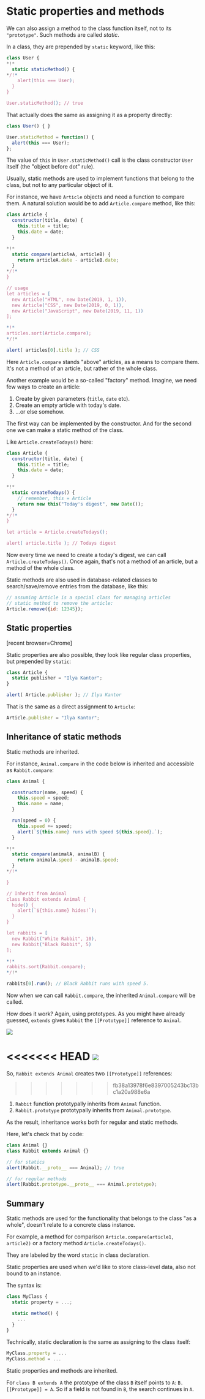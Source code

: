 
# Static properties and methods

We can also assign a method to the class function itself, not to its `"prototype"`. Such methods are called *static*.

In a class, they are prepended by `static` keyword, like this:

```js run
class User {
*!*
  static staticMethod() {
*/!*
    alert(this === User);
  }
}

User.staticMethod(); // true
```

That actually does the same as assigning it as a property directly:

```js
class User() { }

User.staticMethod = function() {
  alert(this === User);
};
```

The value of `this` in `User.staticMethod()` call is the class constructor `User` itself (the "object before dot" rule).

Usually, static methods are used to implement functions that belong to the class, but not to any particular object of it.

For instance, we have `Article` objects and need a function to compare them. A natural solution would be to add `Article.compare` method, like this:

```js run
class Article {
  constructor(title, date) {
    this.title = title;
    this.date = date;
  }

*!*
  static compare(articleA, articleB) {
    return articleA.date - articleB.date;
  }
*/!*
}

// usage
let articles = [
  new Article("HTML", new Date(2019, 1, 1)),
  new Article("CSS", new Date(2019, 0, 1)),
  new Article("JavaScript", new Date(2019, 11, 1))
];

*!*
articles.sort(Article.compare);
*/!*

alert( articles[0].title ); // CSS
```

Here `Article.compare` stands "above" articles, as a means to compare them. It's not a method of an article, but rather of the whole class.

Another example would be a so-called "factory" method. Imagine, we need few ways to create an article:

1. Create by given parameters (`title`, `date` etc).
2. Create an empty article with today's date.
3. ...or else somehow.

The first way can be implemented by the constructor. And for the second one we can make a static method of the class.

Like `Article.createTodays()` here:

```js run
class Article {
  constructor(title, date) {
    this.title = title;
    this.date = date;
  }

*!*
  static createTodays() {
    // remember, this = Article
    return new this("Today's digest", new Date());
  }
*/!*
}

let article = Article.createTodays();

alert( article.title ); // Todays digest
```

Now every time we need to create a today's digest, we can call `Article.createTodays()`. Once again, that's not a method of an article, but a method of the whole class.

Static methods are also used in database-related classes to search/save/remove entries from the database, like this:

```js
// assuming Article is a special class for managing articles
// static method to remove the article:
Article.remove({id: 12345});
```

## Static properties

[recent browser=Chrome]

Static properties are also possible, they look like regular class properties, but prepended by `static`:

```js run
class Article {
  static publisher = "Ilya Kantor";
}

alert( Article.publisher ); // Ilya Kantor
```

That is the same as a direct assignment to `Article`:

```js
Article.publisher = "Ilya Kantor";
```

## Inheritance of static methods

Static methods are inherited.

For instance, `Animal.compare` in the code below is inherited and accessible as `Rabbit.compare`:

```js run
class Animal {

  constructor(name, speed) {
    this.speed = speed;
    this.name = name;
  }

  run(speed = 0) {
    this.speed += speed;
    alert(`${this.name} runs with speed ${this.speed}.`);
  }

*!*
  static compare(animalA, animalB) {
    return animalA.speed - animalB.speed;
  }
*/!*

}

// Inherit from Animal
class Rabbit extends Animal {
  hide() {
    alert(`${this.name} hides!`);
  }
}

let rabbits = [
  new Rabbit("White Rabbit", 10),
  new Rabbit("Black Rabbit", 5)
];

*!*
rabbits.sort(Rabbit.compare);
*/!*

rabbits[0].run(); // Black Rabbit runs with speed 5.
```

Now when we can call `Rabbit.compare`, the inherited `Animal.compare` will be called.

How does it work? Again, using prototypes. As you might have already guessed, `extends` gives `Rabbit` the `[[Prototype]]` reference to `Animal`.

![](animal-rabbit-static.svg)

<<<<<<< HEAD
![](animal-rabbit-static.svg)
=======
So, `Rabbit extends Animal` creates two `[[Prototype]]` references:
>>>>>>> fb38a13978f6e8397005243bc13bc1a20a988e6a

1. `Rabbit` function prototypally inherits from `Animal` function.
2. `Rabbit.prototype` prototypally inherits from `Animal.prototype`.

As the result, inheritance works both for regular and static methods.

Here, let's check that by code:

```js run
class Animal {}
class Rabbit extends Animal {}

// for statics
alert(Rabbit.__proto__ === Animal); // true

// for regular methods
alert(Rabbit.prototype.__proto__ === Animal.prototype);
```

## Summary

Static methods are used for the functionality that belongs to the class "as a whole", doesn't relate to a concrete class instance.

For example, a method for comparison `Article.compare(article1, article2)` or a factory method `Article.createTodays()`.

They are labeled by the word `static` in class declaration.

Static properties are used when we'd like to store class-level data, also not bound to an instance.

The syntax is:

```js
class MyClass {
  static property = ...;

  static method() {
    ...
  }
}
```

Technically, static declaration is the same as assigning to the class itself:

```js
MyClass.property = ...
MyClass.method = ...
```

Static properties and methods are inherited.

For `class B extends A` the prototype of the class `B` itself points to `A`: `B.[[Prototype]] = A`. So if a field is not found in `B`, the search continues in `A`.
